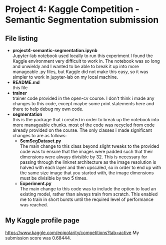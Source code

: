 # Project 4: Kaggle Competition - Semantic Segmentation submission

## File listing
- **project4-semantic-segmentation.ipynb**  
  Jupyter-lab notebook used locally to run this experiment
  I found the Kaggle environment very difficult to work in. The notebook was so long and unwieldy and I wanted to be able to break it up into more manageable .py files, but Kaggle did not make this easy, so it was simpler to work in jupyter-lab on my local machine.
- **README.md**  
  this file
- **trainer**  
  trainer code provided in the open-cv course. I don't think i made any changes to this code, except maybe some print statements here and there to help debug my own code.
- **segmentation**      
  this is the package that i created in order to break up the notebook into more manageable chunks. most of the code was recycled from code already provided on the course. The only classes i made significant changes to are as follows:
  - **SemSegDataset.py**  
    The main change to this class beyond slight tweaks to the provided code was to ensure that the images were padded such that their dimensions were always divisible by 32. This is necessary for passing through the linknet architecture as the image resolution is halved with each layer and then upscaled, so in order to end up with the same size image that you started with, the image dimensions must be divisible by two 5 times.
  - **Experiment.py**  
    The main change to this code was to include the option to load an existing model, rather than always train from scratch. This enabled me to train in short bursts until the required level of performance was reached.
  
## My Kaggle profile page
<https://www.kaggle.com/epipolarity/competitions?tab=active>
My submission score was 0.68444.
